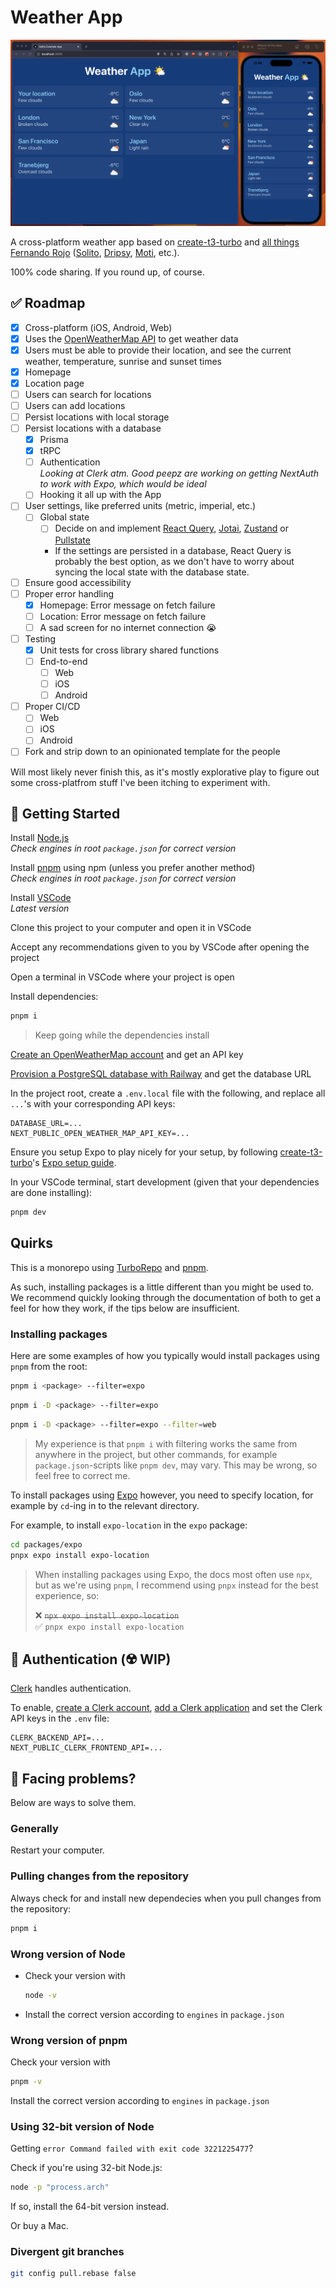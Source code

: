 # Weather App

![Hero Image](hero.png)

A cross-platform weather app based on [create-t3-turbo](https://github.com/t3-oss/create-t3-turbo) and [all things Fernando Rojo](https://github.com/nandorojo) ([Solito](https://solito.dev/), [Dripsy](https://www.dripsy.xyz/), [Moti](https://moti.fyi/), etc.).

100% code sharing. If you round up, of course.

## ✅ Roadmap

- [x] Cross-platform (iOS, Android, Web)
- [x] Uses the [OpenWeatherMap API](https://openweathermap.org/api) to get weather data
- [x] Users must be able to provide their location, and see the current weather, temperature, sunrise and sunset times
- [x] Homepage
- [x] Location page
- [ ] Users can search for locations
- [ ] Users can add locations
- [ ] Persist locations with local storage
- [ ] Persist locations with a database
  - [x] Prisma
  - [x] tRPC
  - [ ] Authentication  
         _Looking at Clerk atm. Good peepz are working on getting NextAuth to work with Expo, which would be ideal_
  - [ ] Hooking it all up with the App
- [ ] User settings, like preferred units (metric, imperial, etc.)
  - [ ] Global state
    - [ ] Decide on and implement [React Query](https://tanstack.com/query/v4/?from=reactQueryV3&original=https://react-query-v3.tanstack.com/), [Jotai](https://jotai.org/), [Zustand](https://zustand-demo.pmnd.rs/) or [Pullstate](https://lostpebble.github.io/pullstate/docs/quick-example)
    - If the settings are persisted in a database, React Query is probably the best option, as we don't have to worry about syncing the local state with the database state.
- [ ] Ensure good accessibility
- [ ] Proper error handling
  - [x] Homepage: Error message on fetch failure
  - [ ] Location: Error message on fetch failure
  - [ ] A sad screen for no internet connection 😭
- [ ] Testing
  - [x] Unit tests for cross library shared functions
  - [ ] End-to-end
    - [ ] Web
    - [ ] iOS
    - [ ] Android
- [ ] Proper CI/CD
  - [ ] Web
  - [ ] iOS
  - [ ] Android
- [ ] Fork and strip down to an opinionated template for the people

Will most likely never finish this, as it's mostly explorative play to figure out some cross-platfrom stuff I've been itching to experiment with.

## 🚀 Getting Started

Install [Node.js](https://nodejs.org/en/download/)  
_Check engines in root `package.json` for correct version_

Install [pnpm](https://pnpm.io/installation#using-npm) using npm (unless you prefer another method)  
_Check engines in root `package.json` for correct version_

Install [VSCode](https://code.visualstudio.com/download)  
_Latest version_

Clone this project to your computer and open it in VSCode

Accept any recommendations given to you by VSCode after opening the project

Open a terminal in VSCode where your project is open

Install dependencies:

```bash
pnpm i
```

> Keep going while the dependencies install

[Create an OpenWeatherMap account](https://home.openweathermap.org/users/sign_up) and get an API key

[Provision a PostgreSQL database with Railway](https://railway.app/new) and get the database URL

In the project root, create a `.env.local` file with the following, and replace all `...`'s with your corresponding API keys:

```env
DATABASE_URL=...
NEXT_PUBLIC_OPEN_WEATHER_MAP_API_KEY=...
```

Ensure you setup Expo to play nicely for your setup, by following [create-t3-turbo](https://github.com/t3-oss/create-t3-turbo)'s [Expo setup guide](https://github.com/t3-oss/create-t3-turbo#configure-expo-dev-script).

In your VSCode terminal, start development (given that your dependencies are done installing):

```bash
pnpm dev
```

## Quirks

This is a monorepo using [TurboRepo](https://turbo.build/repo) and [pnpm](https://pnpm.io/).

As such, installing packages is a little different than you might be used to. We recommend quickly looking through the documentation of both to get a feel for how they work, if the tips below are insufficient.

### Installing packages

Here are some examples of how you typically would install packages using `pnpm` from the root:

```bash
pnpm i <package> --filter=expo
```

```bash
pnpm i -D <package> --filter=expo
```

```bash
pnpm i -D <package> --filter=expo --filter=web
```

> My experience is that `pnpm i` with filtering works the same from anywhere in the project, but other commands, for example `package.json`-scripts like `pnpm dev`, may vary. This may be wrong, so feel free to correct me.

To install packages using [Expo](https://docs.expo.io/) however, you need to specify location, for example by `cd`-ing in to the relevant directory.

For example, to install `expo-location` in the `expo` package:

```bash
cd packages/expo
pnpx expo install expo-location
```

> When installing packages using Expo, the docs most often use `npx`, but as we're using `pnpm`, I recommend using `pnpx` instead for the best experience, so:
>
> ❌ ~~`npx expo install expo-location`~~  
> ✅ `pnpx expo install expo-location`

## 🔐 Authentication (☢️ WIP)

[Clerk](https://clerk.dev) handles authentication.

To enable, [create a Clerk account](https://dashboard.clerk.dev/sign-up), [add a Clerk application](https://dashboard.clerk.dev/apps/new) and set the Clerk API keys in the `.env` file:

```env
CLERK_BACKEND_API=...
NEXT_PUBLIC_CLERK_FRONTEND_API=...
```

## 🤯 Facing problems?

Below are ways to solve them.

### Generally

Restart your computer.

### Pulling changes from the repository

Always check for and install new dependecies when you pull changes from the repository:

```bash
pnpm i
```

### Wrong version of Node

- Check your version with
  ```bash
  node -v
  ```
- Install the correct version according to `engines` in `package.json`

### Wrong version of pnpm

Check your version with

```bash
pnpm -v
```

Install the correct version according to `engines` in `package.json`

### Using 32-bit version of Node

Getting `error Command failed with exit code 3221225477`?

Check if you're using 32-bit Node.js:

```bash
node -p "process.arch"
```

If so, install the 64-bit version instead.

Or buy a Mac.

### Divergent git branches

```bash
git config pull.rebase false
```
